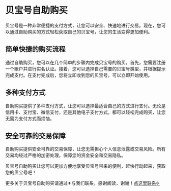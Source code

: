 # 贝宝号自助购买

贝宝号是一种非常便捷的支付方式，让您可以安全、快速地进行交易。现在，您可以通过自助购买的方式轻松获取自己的贝宝号，让您的生活变得更加便利。

## 简单快捷的购买流程

通过自助购买，您可以在几个简单的步骤内完成贝宝号的购买。首先，您需要注册一个账户并进行实名认证。接着，您可以选择自己需要的贝宝号类型，并根据提示完成支付。在支付完成后，您将立即收到您的贝宝号，可以立即开始使用。

## 多种支付方式

自助购买提供了多种支付方式，让您可以选择最适合自己的方式进行支付。无论是信用卡、支付宝、微信支付，还是其他电子支付方式，都可以轻松完成购买，让您无需为支付方式而烦恼。

## 安全可靠的交易保障

自助购买提供安全可靠的交易保障，让您无需担心个人信息泄露或交易风险。所有交易均经过严格的加密处理，保障您的资金安全和交易隐私。

贝宝号自助购买让您可以更加方便地享受贝宝号带来的便利，赶快行动起来，获取您的贝宝号吧！

更多关于贝宝号自助购买请通过✈与我们联系，感谢阅读，谢谢！[点这里联系✈](https://ss.k02.cc)